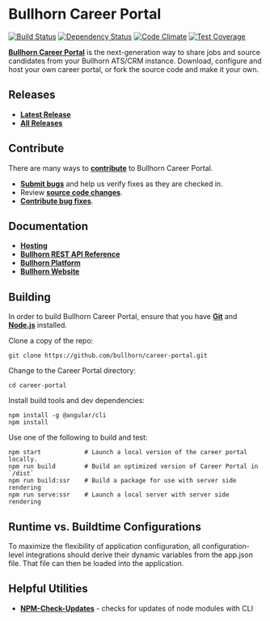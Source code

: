 # Bullhorn Career Portal

[![Build Status](https://travis-ci.org/bullhorn/career-portal.svg)](https://travis-ci.org/bullhorn/career-portal)
[![Dependency Status](https://gemnasium.com/bullhorn/career-portal.svg)](https://gemnasium.com/bullhorn/career-portal)
[![Code Climate](https://codeclimate.com/github/bullhorn/career-portal/badges/gpa.svg)](https://codeclimate.com/github/bullhorn/career-portal)
[![Test Coverage](https://codeclimate.com/github/bullhorn/career-portal/badges/coverage.svg)](https://codeclimate.com/github/bullhorn/career-portal/coverage)

**[Bullhorn Career Portal](http://www.bullhorn.com)** is the next-generation way to share jobs and source candidates from your Bullhorn ATS/CRM instance. Download, configure and host your own career portal, or fork the source code and make it your own.

## Releases

* **[Latest Release](https://github.com/bullhorn/career-portal/releases/latest)**
* **[All Releases](https://github.com/bullhorn/career-portal/releases)**

## Contribute

There are many ways to **[contribute](https://github.com/bullhorn/career-portal/blob/master/CONTRIBUTING.md)** to Bullhorn Career Portal.
* **[Submit bugs](https://github.com/bullhorn/career-portal/issues)** and help us verify fixes as they are checked in.
* Review **[source code changes](https://github.com/bullhorn/career-portal/pulls)**.
* **[Contribute bug fixes](https://github.com/bullhorn/career-portal/blob/master/CONTRIBUTING.md)**.

## Documentation

*  **[Hosting](https://github.com/bullhorn/career-portal/wiki)**
*  **[Bullhorn REST API Reference](http://developer.bullhorn.com/articles/getting_started)**
*  **[Bullhorn Platform](http://bullhorn.github.io/platform)**
*  **[Bullhorn Website](http://www.bullhorn.com)**

## Building

In order to build Bullhorn Career Portal, ensure that you have **[Git](http://git-scm.com/downloads)** and **[Node.js](http://nodejs.org)** installed.

Clone a copy of the repo:

```
git clone https://github.com/bullhorn/career-portal.git
```

Change to the Career Portal directory:

```
cd career-portal
```

Install build tools and dev dependencies:

```
npm install -g @angular/cli
npm install
```

Use one of the following to build and test:

```
npm start            # Launch a local version of the career portal locally.
npm run build        # Build an optimized version of Career Portal in `/dist`
npm run build:ssr    # Build a package for use with server side rendering
npm run serve:ssr    # Launch a local server with server side rendering
```



## Runtime vs. Buildtime Configurations

To maximize the flexibility of application configuration, all configuration-level integrations should derive their
dynamic variables from the app.json file. That file can then be loaded into the application.

## Helpful Utilities

* **[NPM-Check-Updates](https://github.com/tjunnone/npm-check-updates)** - checks for updates of node modules with CLI

